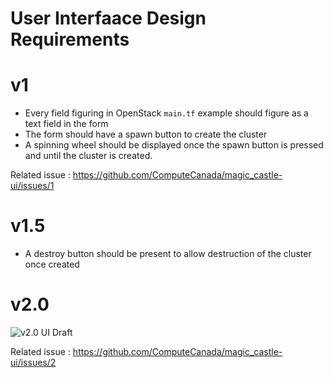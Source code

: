 # User Interfaace Design Requirements

# v1

- Every field figuring in OpenStack `main.tf` example should figure as a text field in the form
- The form should have a spawn button to create the cluster
- A spinning wheel should be displayed once the spawn button is pressed and until the cluster is created.

Related issue : https://github.com/ComputeCanada/magic_castle-ui/issues/1

# v1.5

- A destroy button should be present to allow destruction of the cluster once created

# v2.0

![v2.0 UI Draft](https://docs.google.com/drawings/d/e/2PACX-1vRvffaYQToTMwtqAxDOHx_Wv7pTpOXyrv-VeZSWxBks642bOAP-ghGU5Orh8B0RCdQIkYsV-rdyDgLL/pub?w=746&h=715 "v2.0 UI Draft")

Related issue : https://github.com/ComputeCanada/magic_castle-ui/issues/2